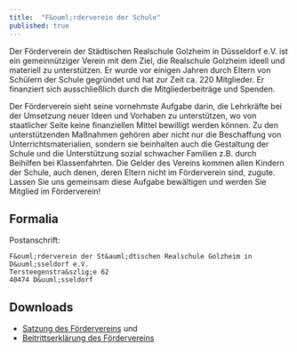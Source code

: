 ```yaml
---
title:  "F&ouml;rderverein der Schule"
published: true
---
```


Der F&ouml;rderverein der St&auml;dtischen Realschule Golzheim in D&uuml;sseldorf e.V. ist ein gemeinn&uuml;tziger Verein mit dem Ziel, die Realschule Golzheim ideell und materiell zu unterst&uuml;tzen. Er wurde vor einigen Jahren durch Eltern von Sch&uuml;lern der Schule gegr&uuml;ndet und hat zur Zeit ca. 220 Mitglieder. Er finanziert sich ausschlie&szlig;lich durch die Mitgliederbeitr&auml;ge und Spenden. 

Der F&ouml;rderverein sieht seine vornehmste Aufgabe darin, die Lehrkr&auml;fte bei der Umsetzung neuer Ideen und Vorhaben zu unterst&uuml;tzen, wo von staatlicher Seite keine finanziellen Mittel bewilligt werden k&ouml;nnen. Zu den unterst&uuml;tzenden Ma&szlig;nahmen geh&ouml;ren aber nicht nur die Beschaffung von Unterrichtsmaterialien, sondern sie beinhalten auch die Gestaltung der Schule und die Unterst&uuml;tzung sozial schwacher Familien z.B. durch Beihilfen bei Klassenfahrten. Die Gelder des Vereins kommen allen Kindern der Schule, auch denen, deren Eltern nicht im F&ouml;rderverein sind, zugute. Lassen Sie uns gemeinsam diese Aufgabe bew&auml;ltigen und werden Sie Mitglied im F&ouml;rderverein!

## Formalia

Postanschrift: 

	F&ouml;rderverein der St&auml;dtischen Realschule Golzheim in D&uuml;sseldorf e.V.
	Tersteegenstra&szlig;e 62
	40474 D&uuml;sseldorf

## Downloads

- [<i class="fa fa-cloud-download"></i> Satzung des F&ouml;rdervereins](foerderverein-realschule-golzheim-satzung.pdf) und 
- [<i class="fa fa-cloud-download"></i> Beitrittserkl&auml;rung des F&ouml;rdervereins](foerderverein-realschule-golzheim-beitrittserklaerung.pdf) 

